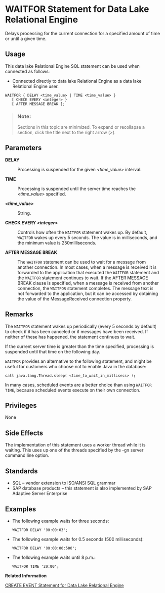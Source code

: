 <!-- loioa628a27784f210159b71d2c8007a65f9 -->

# WAITFOR Statement for Data Lake Relational Engine

Delays processing for the current connection for a specified amount of time or until a given time.



<a name="loioa628a27784f210159b71d2c8007a65f9__section_ovp_dvr_znb"/>

## Usage

This data lake Relational Engine SQL statement can be used when connected as follows:

-   Connected directly to data lake Relational Engine as a data lake Relational Engine user.



```
WAITFOR { DELAY <time_value> | TIME <time_value> }
   [ CHECK EVERY <integer> }
   [ AFTER MESSAGE BREAK ];
```



> ### Note:  
> Sections in this topic are minimized. To expand or recollapse a section, click the title next to the right arrow \(*\>*\).



<a name="loioa628a27784f210159b71d2c8007a65f9__IQ_Parameters"/>

## Parameters


<dl>
<dt><b>

DELAY

</b></dt>
<dd>

Processing is suspended for the given *<time\_value\>* interval.



</dd><dt><b>

TIME

</b></dt>
<dd>

Processing is suspended until the server time reaches the *<time\_value\>* specified.



</dd><dt><b>

*<time\_value\>*

</b></dt>
<dd>

String.



</dd><dt><b>

CHECK EVERY *<integer\>*

</b></dt>
<dd>

Controls how often the `WAITFOR` statement wakes up. By default, `WAITFOR` wakes up every 5 seconds. The value is in milliseconds, and the minimum value is 250milliseconds.



</dd><dt><b>

AFTER MESSAGE BREAK

</b></dt>
<dd>

The `WAITFOR` statement can be used to wait for a message from another connection. In most cases, when a message is received it is forwarded to the application that executed the `WAITFOR` statement and the `WAITFOR` statement continues to wait. If the AFTER MESSAGE BREAK clause is specified, when a message is received from another connection, the `WAITFOR` statement completes. The message text is not forwarded to the application, but it can be accessed by obtaining the value of the MessageReceived connection property.



</dd>
</dl>



<a name="loioa628a27784f210159b71d2c8007a65f9__IQ_Usage"/>

## Remarks

The `WAITFOR` statement wakes up periodically \(every 5 seconds by default\) to check if it has been canceled or if messages have been received. If neither of these has happened, the statement continues to wait.

If the current server time is greater than the time specified, processing is suspended until that time on the following day.

`WAITFOR` provides an alternative to the following statement, and might be useful for customers who choose not to enable Java in the database:

```
call java.lang.Thread.sleep( <time_to_wait_in_millisecs> );
```

In many cases, scheduled events are a better choice than using `WAITFOR TIME`, because scheduled events execute on their own connection.



<a name="loioa628a27784f210159b71d2c8007a65f9__IQ_Permissions"/>

## Privileges

None



<a name="loioa628a27784f210159b71d2c8007a65f9__IQ_Side_Effects"/>

## Side Effects

The implementation of this statement uses a worker thread while it is waiting. This uses up one of the threads specified by the -gn server command line option.



<a name="loioa628a27784f210159b71d2c8007a65f9__IQ_Standards"/>

## Standards

-   SQL – vendor extension to ISO/ANSI SQL grammar
-   SAP database products – this statement is also implemented by SAP Adaptive Server Enterprise



<a name="loioa628a27784f210159b71d2c8007a65f9__IQ_Examples"/>

## Examples

-   The following example waits for three seconds:

    ```
    WAITFOR DELAY '00:00:03';
    ```

-   The following example waits for 0.5 seconds \(500 milliseconds\):

    ```
    WAITFOR DELAY '00:00:00:500';
    ```

-   The following example waits until 8 p.m.:

    ```
    WAITFOR TIME '20:00';
    ```


**Related Information**  


[CREATE EVENT Statement for Data Lake Relational Engine](create-event-statement-for-data-lake-relational-engine-a617091.md "Defines an event and its associated handler for automating predefined actions. Also defines scheduled actions.")

